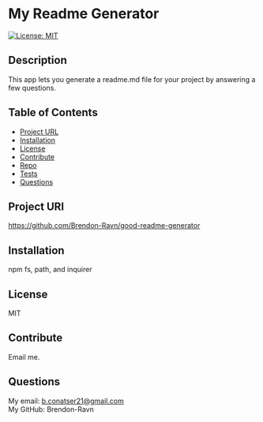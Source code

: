 
# My Readme Generator
  [![License: MIT](https://img.shields.io/badge/License-MIT-yellow.svg)](https://opensource.org/licenses/MIT)
## Description
  This app lets you generate a readme.md file for your project by answering a few questions.

## Table of Contents

* [Project URL](#project-url)
* [Installation](#installation)
* [License](#license)
* [Contribute](#contribute)
* [Repo](#repo-info)
* [Tests](#test)
* [Questions](#questions)

## Project URl
  https://github.com/Brendon-Ravn/good-readme-generator

## Installation 
  npm fs, path, and inquirer

## License 
  MIT

## Contribute
  Email me.
  
## Questions
  My email: b.conatser21@gmail.com
  <br />
  My GitHub: Brendon-Ravn

